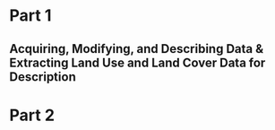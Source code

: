 # Part 1
## Acquiring, Modifying, and Describing Data & Extracting Land Use and Land Cover Data for Description



# Part 2

